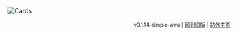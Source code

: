 ![Cards](https://cards.mcisee.top/api?img=5&date=2025-01-01&str=+2025+年&qq=3276839942&gitee=%40xiaozhisans&github=%40XiaozhiSans&bilibili=%40XiaozhiSans&telegram=%40XiaozhiSans&microsoft=%40XiaozhiSans&email=xiaozhisans%40qq.com&quote=%28￣﹃￣%29+不能熬夜&color=172%2C172%2C255%2C1)

<div align="right">

<sup>v0.1.14-simple-awa | [回到旧版](./README.old.md) | [站外主页](https://xsawa.dev.tc/XiaozhiSans/)</sup>

</div>
